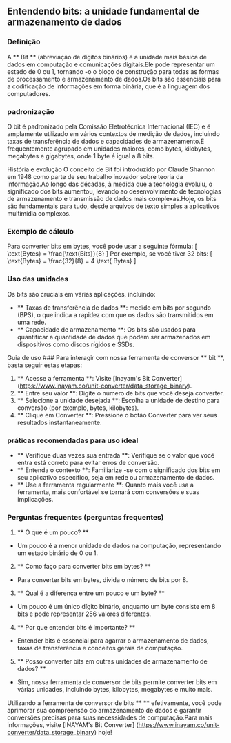 ## Entendendo bits: a unidade fundamental de armazenamento de dados

### Definição
A ** Bit ** (abreviação de dígitos binários) é a unidade mais básica de dados em computação e comunicações digitais.Ele pode representar um estado de 0 ou 1, tornando -o o bloco de construção para todas as formas de processamento e armazenamento de dados.Os bits são essenciais para a codificação de informações em forma binária, que é a linguagem dos computadores.

### padronização
O bit é padronizado pela Comissão Eletrotécnica Internacional (IEC) e é amplamente utilizado em vários contextos de medição de dados, incluindo taxas de transferência de dados e capacidades de armazenamento.É frequentemente agrupado em unidades maiores, como bytes, kilobytes, megabytes e gigabytes, onde 1 byte é igual a 8 bits.

História e evolução
O conceito de Bit foi introduzido por Claude Shannon em 1948 como parte de seu trabalho inovador sobre teoria da informação.Ao longo das décadas, à medida que a tecnologia evoluiu, o significado dos bits aumentou, levando ao desenvolvimento de tecnologias de armazenamento e transmissão de dados mais complexas.Hoje, os bits são fundamentais para tudo, desde arquivos de texto simples a aplicativos multimídia complexos.

### Exemplo de cálculo
Para converter bits em bytes, você pode usar a seguinte fórmula:
\[ \text{Bytes} = \frac{\text{Bits}}{8} \]
Por exemplo, se você tiver 32 bits:
\[ \text{Bytes} = \frac{32}{8} = 4 \text{ Bytes} \]

### Uso das unidades
Os bits são cruciais em várias aplicações, incluindo:
- ** Taxas de transferência de dados **: medido em bits por segundo (BPS), o que indica a rapidez com que os dados são transmitidos em uma rede.
- ** Capacidade de armazenamento **: Os bits são usados ​​para quantificar a quantidade de dados que podem ser armazenados em dispositivos como discos rígidos e SSDs.

Guia de uso ###
Para interagir com nossa ferramenta de conversor ** bit **, basta seguir estas etapas:
1. ** Acesse a ferramenta **: Visite [Inayam's Bit Converter] (https://www.inayam.co/unit-converter/data_storage_binary).
2. ** Entre seu valor **: Digite o número de bits que você deseja converter.
3. ** Selecione a unidade desejada **: Escolha a unidade de destino para conversão (por exemplo, bytes, kilobytes).
4. ** Clique em Converter **: Pressione o botão Converter para ver seus resultados instantaneamente.

### práticas recomendadas para uso ideal
- ** Verifique duas vezes sua entrada **: Verifique se o valor que você entra está correto para evitar erros de conversão.
- ** Entenda o contexto **: Familiarize -se com o significado dos bits em seu aplicativo específico, seja em rede ou armazenamento de dados.
- ** Use a ferramenta regularmente **: Quanto mais você usa a ferramenta, mais confortável se tornará com conversões e suas implicações.

### Perguntas frequentes (perguntas frequentes)

1. ** O que é um pouco? **
- Um pouco é a menor unidade de dados na computação, representando um estado binário de 0 ou 1.

2. ** Como faço para converter bits em bytes? **
- Para converter bits em bytes, divida o número de bits por 8.

3. ** Qual é a diferença entre um pouco e um byte? **
- Um pouco é um único dígito binário, enquanto um byte consiste em 8 bits e pode representar 256 valores diferentes.

4. ** Por que entender bits é importante? **
- Entender bits é essencial para agarrar o armazenamento de dados, taxas de transferência e conceitos gerais de computação.

5. ** Posso converter bits em outras unidades de armazenamento de dados? **
- Sim, nossa ferramenta de conversor de bits permite converter bits em várias unidades, incluindo bytes, kilobytes, megabytes e muito mais.

Utilizando a ferramenta de conversor de bits ** ** efetivamente, você pode aprimorar sua compreensão do armazenamento de dados e garantir conversões precisas para suas necessidades de computação.Para mais informações, visite [INAYAM's Bit Converter] (https://www.inayam.co/unit-converter/data_storage_binary) hoje!
